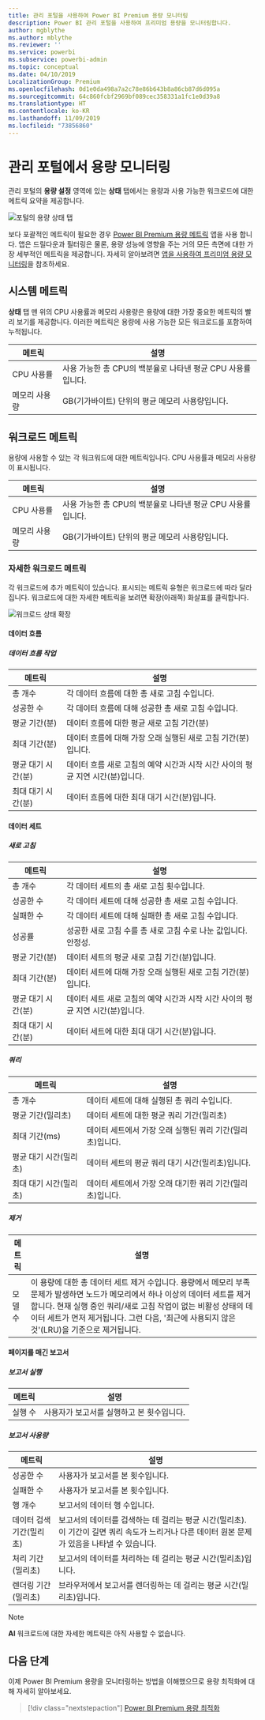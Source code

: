 ```yaml
---
title: 관리 포털을 사용하여 Power BI Premium 용량 모니터링
description: Power BI 관리 포털을 사용하여 프리미엄 용량을 모니터링합니다.
author: mgblythe
ms.author: mblythe
ms.reviewer: ''
ms.service: powerbi
ms.subservice: powerbi-admin
ms.topic: conceptual
ms.date: 04/10/2019
LocalizationGroup: Premium
ms.openlocfilehash: 0d1e0da498a7a2c78e86b643b8a86cb87d6d095a
ms.sourcegitcommit: 64c860fcbf2969bf089cec358331a1fc1e0d39a8
ms.translationtype: HT
ms.contentlocale: ko-KR
ms.lasthandoff: 11/09/2019
ms.locfileid: "73856860"
---
```

# <a name="monitor-capacities-in-the-admin-portal"></a>관리 포털에서 용량 모니터링

관리 포털의 **용량 설정** 영역에 있는 **상태** 탭에서는 용량과 사용 가능한 워크로드에 대한 메트릭 요약을 제공합니다.  

![포털의 용량 상태 탭](media/service-admin-premium-monitor-portal/admin-portal-health.png)

보다 포괄적인 메트릭이 필요한 경우 [Power BI Premium 용량 메트릭](service-admin-premium-monitor-capacity.md) 앱을 사용 합니다. 앱은 드릴다운과 필터링은 물론, 용량 성능에 영향을 주는 거의 모든 측면에 대한 가장 세부적인 메트릭을 제공합니다. 자세히 알아보려면 [앱을 사용하여 프리미엄 용량 모니터링](service-admin-premium-monitor-capacity.md)을 참조하세요.

## <a name="system-metrics"></a>시스템 메트릭

**상태** 탭 맨 위의 CPU 사용률과 메모리 사용량은 용량에 대한 가장 중요한 메트릭의 빨리 보기를 제공합니다. 이러한 메트릭은 용량에 사용 가능한 모든 워크로드를 포함하여 누적됩니다.

| **메트릭** | **설명** |
| --- | --- |
| CPU 사용률 | 사용 가능한 총 CPU의 백분율로 나타낸 평균 CPU 사용률입니다. |
| 메모리 사용량 | GB(기가바이트) 단위의 평균 메모리 사용량입니다.|

## <a name="workload-metrics"></a>워크로드 메트릭

용량에 사용할 수 있는 각 워크워드에 대한 메트릭입니다. CPU 사용률과 메모리 사용량이 표시됩니다.

| **메트릭** | **설명** |
| --- | --- |
| CPU 사용률 | 사용 가능한 총 CPU의 백분율로 나타낸 평균 CPU 사용률입니다. |
| 메모리 사용량 | GB(기가바이트) 단위의 평균 메모리 사용량입니다.|

### <a name="detailed-workload-metrics"></a>자세한 워크로드 메트릭

각 워크로드에 추가 메트릭이 있습니다. 표시되는 메트릭 유형은 워크로드에 따라 달라집니다. 워크로드에 대한 자세한 메트릭을 보려면 확장(아래쪽) 화살표를 클릭합니다.

![워크로드 상태 확장](media/service-admin-premium-monitor-portal/admin-portal-health-expand.png)

#### <a name="dataflows"></a>데이터 흐름

##### <a name="dataflow-operations"></a>데이터 흐름 작업

| **메트릭** | **설명** |
| --- | --- |
| 총 개수 | 각 데이터 흐름에 대한 총 새로 고침 수입니다. |
| 성공한 수 | 각 데이터 흐름에 대해 성공한 총 새로 고침 수입니다.|
| 평균 기간(분) | 데이터 흐름에 대한 평균 새로 고침 기간(분) |
| 최대 기간(분) | 데이터 흐름에 대해 가장 오래 실행된 새로 고침 기간(분)입니다. |
| 평균 대기 시간(분) | 데이터 흐름 새로 고침의 예약 시간과 시작 시간 사이의 평균 지연 시간(분)입니다. |
| 최대 대기 시간(분) | 데이터 흐름에 대한 최대 대기 시간(분)입니다.  |

#### <a name="datasets"></a>데이터 세트

##### <a name="refresh"></a>새로 고침

| **메트릭** | **설명** |
| --- | --- |
| 총 개수 | 각 데이터 세트의 총 새로 고침 횟수입니다. |
| 성공한 수 | 각 데이터 세트에 대해 성공한 총 새로 고침 수입니다. |
| 실패한 수 | 각 데이터 세트에 대해 실패한 총 새로 고침 수입니다. |
| 성공률  | 성공한 새로 고침 수를 총 새로 고침 수로 나눈 값입니다. 안정성. |
| 평균 기간(분) | 데이터 세트의 평균 새로 고침 기간(분)입니다.  |
| 최대 기간(분) | 데이터 세트에 대해 가장 오래 실행된 새로 고침 기간(분)입니다. |
| 평균 대기 시간(분) | 데이터 세트 새로 고침의 예약 시간과 시작 시간 사이의 평균 지연 시간(분)입니다. |
| 최대 대기 시간(분) | 데이터 세트에 대한 최대 대기 시간(분)입니다. |

##### <a name="query"></a>쿼리

| **메트릭** | **설명** |
| --- | --- |
| 총 개수 | 데이터 세트에 대해 실행된 총 쿼리 수입니다. |
| 평균 기간(밀리초) |데이터 세트에 대한 평균 쿼리 기간(밀리초)|
| 최대 기간(ms) |데이터 세트에서 가장 오래 실행된 쿼리 기간(밀리초)입니다. |
| 평균 대기 시간(밀리초) |데이터 세트의 평균 쿼리 대기 시간(밀리초)입니다. |
| 최대 대기 시간(밀리초) |데이터 세트에서 가장 오래 대기한 쿼리 기간(밀리초)입니다. |

##### <a name="eviction"></a>제거

| **메트릭** | **설명** |
| --- | --- |
| 모델 수 | 이 용량에 대한 총 데이터 세트 제거 수입니다. 용량에서 메모리 부족 문제가 발생하면 노드가 메모리에서 하나 이상의 데이터 세트를 제거합니다. 현재 실행 중인 쿼리/새로 고침 작업이 없는 비활성 상태의 데이터 세트가 먼저 제거됩니다. 그런 다음, '최근에 사용되지 않은 것'(LRU)을 기준으로 제거됩니다. |

#### <a name="paginated-reports"></a>페이지를 매긴 보고서

##### <a name="report-execution"></a>보고서 실행

| **메트릭** | **설명** |
| --- | --- |
| 실행 수  | 사용자가 보고서를 실행하고 본 횟수입니다.|

##### <a name="report-usage"></a>보고서 사용량

| **메트릭** | **설명** |
| --- | --- |
| 성공한 수 | 사용자가 보고서를 본 횟수입니다. |
| 실패한 수 |사용자가 보고서를 본 횟수입니다.|
| 행 개수 |보고서의 데이터 행 수입니다. |
| 데이터 검색 기간(밀리초) |보고서의 데이터를 검색하는 데 걸리는 평균 시간(밀리초). 이 기간이 길면 쿼리 속도가 느리거나 다른 데이터 원본 문제가 있음을 나타낼 수 있습니다.  |
| 처리 기간(밀리초) |보고서의 데이터를 처리하는 데 걸리는 평균 시간(밀리초)입니다. |
| 렌더링 기간(밀리초) |브라우저에서 보고서를 렌더링하는 데 걸리는 평균 시간(밀리초)입니다. |

> [!NOTE]
> **AI** 워크로드에 대한 자세한 메트릭은 아직 사용할 수 없습니다.

## <a name="next-steps"></a>다음 단계

이제 Power BI Premium 용량을 모니터링하는 방법을 이해했으므로 용량 최적화에 대해 자세히 알아보세요.

> [!div class="nextstepaction"]
> [Power BI Premium 용량 최적화](service-premium-capacity-optimize.md)
